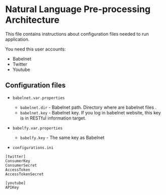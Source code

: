 # Natural Language Pre-processing Architecture

This file contains instructions about configuration files needed to run application.

You need this user accounts:

* Babelnet
* Twitter
* Youtube

## Configuration files

* `babelnet.var.properties`
    * `babelnet.dir` - Babelnet path. Directory where are babelnet files  .
    * `babelnet.key` - Babelnet key. If you log in babelnet website, this key is in RESTful information target.

* `babelfy.var.properties`
    * `babelfy.key` - The same key as Babelnet

* `configurations.ini`

```
[twitter]
ConsumerKey
ConsumerSecret
AccessToken
AccessTokenSecret

[youtube]
APIKey
```


